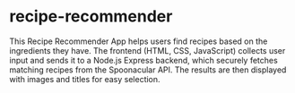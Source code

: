 # recipe-recommender
This Recipe Recommender App helps users find recipes based on the ingredients they have. The frontend (HTML, CSS, JavaScript) collects user input and sends it to a Node.js Express backend, which securely fetches matching recipes from the Spoonacular API. The results are then displayed with images and titles for easy selection.
